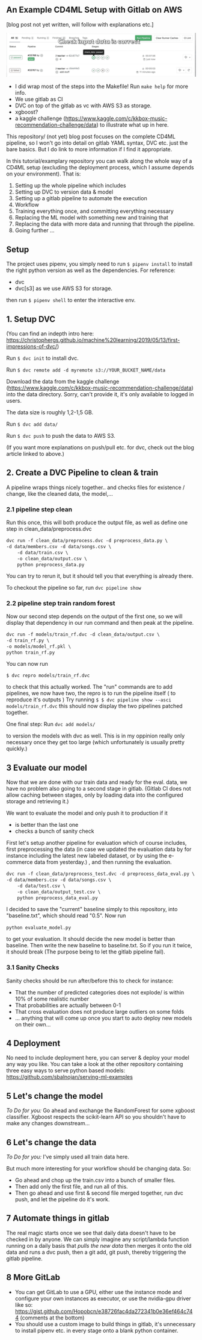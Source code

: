 ## An Example CD4ML Setup with Gitlab on AWS

[blog post not yet written, will follow with explanations etc.]

![](util/demo.gif)

- I did wrap most of the steps into the Makefile! Run `make help` for more info.
- We use gitlab as CI
- DVC on top of the gitlab as vc with AWS S3 as storage.
- xgboost?
- a kaggle challenge (https://www.kaggle.com/c/kkbox-music-recommendation-challenge/data) to illustrate
  what up in here.

This repository/ (not yet) blog post focuses on the complete
CD4ML pipeline, so I won't go into detail on gitlab YAML syntax, DVC
etc. just the bare basics. But I do link to more information if I find it appropriate.

In this tutorial/examplary repository you can walk along the whole way of a
CD4ML setup (excluding the deployment process, which I assume depends on your environment). That is:

1.  Setting up the whole pipeline which includes
1.  Setting up DVC to version data & model
1.  Setting up a gitlab pipeline to automate the execution
1.  Workflow
1.  Training everything once, and committing everything necessary
1.  Replacing the ML model with something new and training that
1.  Replacing the data with more data and running that through the pipeline.
1.  Going further
    ...

## Setup

The project uses pipenv, you simply need to run
`$ pipenv install`
to install the right python version as well as the dependencies. For reference:

- dvc
- dvc[s3] as we use AWS S3 for storage.

then run `$ pipenv shell` to enter the interactive env.

## 1. Setup DVC

(You can find an indepth intro here:
https://christophergs.github.io/machine%20learning/2019/05/13/first-impressions-of-dvc/)

Run `$ dvc init` to install dvc.

Run `$ dvc remote add -d myremote s3://YOUR_BUCKET_NAME/data`

Download the data from the kaggle challenge (https://www.kaggle.com/c/kkbox-music-recommendation-challenge/data)
into the data directory. Sorry, can't provide it,
it's only available to logged in users.

The data size is roughly 1,2-1,5 GB.

Run `$ dvc add data/`

Run `$ dvc push` to push the data to AWS S3.

(If you want more explanations on push/pull etc. for dvc, check out
the blog article linked to above.)

## 2. Create a DVC Pipeline to clean & train

A pipeline wraps things nicely together.. and checks
files for existence / change, like the cleaned data, the model,...

### 2.1 pipeline step clean

Run this once, this will both produce the output file, as well
as define one step in clean_data/preprocess.dvc

```
dvc run -f clean_data/preprocess.dvc -d preprocess_data.py \
-d data/members.csv -d data/songs.csv \
    -d data/train.csv \
    -o clean_data/output.csv \
    python preprocess_data.py
```

You can try to rerun it, but it should tell you that everything
is already there.

To checkout the pipeline so far, run
`dvc pipeline show`

### 2.2 pipeline step train random forest

Now our second step depends on the output of the first one,
so we will display that dependency in our run command and then
peak at the pipeline.

```
dvc run -f models/train_rf.dvc -d clean_data/output.csv \
-d train_rf.py \
-o models/model_rf.pkl \
python train_rf.py
```

You can now run

```
$ dvc repro models/train_rf.dvc
```

to check that this actually worked. The "run" commands are to add
pipelines, we now have two, the repro is to run the pipeline itself (
to reproduce it's outputs
)
Try running
`$ $ dvc pipeline show --asci models/train_rf.dvc`
this should now display the two pipelines patched together.

One final step: Run
`dvc add models/`

to version the models with dvc as well. This is in my oppinion
really only necessary once they get too large (which unfortunately
is usually pretty quickly.)

## 3 Evaluate our model

Now that we are done with our train data and ready for the eval. data,
we have no problem also going to a second stage in gitlab.
(Gitlab CI does not allow caching between stages, only by
loading data into the configured storage and retrieving it.)

We want to evaluate the model and only push it
to production if it

- is better than the last one
- checks a bunch of sanity check

First let's setup another pipeline for evaluation which
of course includes, first preprocessing the data (in case
we updated the evaluation data by for instance including the
latest new labeled dataset, or by using the e-commerce
data from yesterday.)
, and then running
the evaluation.

```
dvc run -f clean_data/preprocess_test.dvc -d preprocess_data_eval.py \
-d data/members.csv -d data/songs.csv \
    -d data/test.csv \
    -o clean_data/output_test.csv \
    python preprocess_data_eval.py
```

I decided to save the "current" baseline simply to this repository,
into "baseline.txt", which should read "0.5". Now run

`python evaluate_model.py`

to get your evaluation. It should decide the new model is better
than baseline. Then write the new baseline to baseline.txt. So
if you run it twice, it should break (The purpose being to let the
gitlab pipeline fail).

### 3.1 Sanity Checks

Sanity checks should be run after/before this to check for instance:

- That the number of predicted categories does not explode/
  is within 10% of some realistic number
- That probabilities are actually between 0-1
- That cross evaluation does not produce large outliers on some
  folds
- ... anything that will come up once you start to auto
  deploy new models on their own...

## 4 Deployment

No need to include deployment here, you can server & deploy your
model any way you like. You can take a look at the other repository
containing three easy ways to serve python based models:
https://github.com/sbalnojan/serving-ml-examples

## 5 Let's change the model

_To Do for you:_ Go ahead and exchange the RandomForest for some xgboost classifier.
Xgboost respects the scikit-learn API so you shouldn't have to make
any changes downstream...

## 6 Let's change the data

_To Do for you:_ I've simply used all train data here.

But much more interesting for your workflow should be changing
data. So:

- Go ahead and chop up the train.csv into a bunch of smaller files.
- Then add only the first file, and run all of this.
- Then go ahead and use first & second file merged together,
  run dvc push, and let the pipeline do it's work.

## 7 Automate things in gitlab

The real magic starts once we see that daily data doesn't have to
be checked in by anyone. We can simply imagine any script/lambda
function running on a daily basis that _pulls the new data_ then
merges it onto the old data and runs a dvc push, then a
git add, git push, thereby triggering the gitlab pipeline.

## 8 More GitLab

- You can get GitLab to use a GPU, either use the instance mode and
  configure your own instances as executor, or use the nvidia-gpu driver
  like so: https://gist.github.com/Hopobcn/e38726fac4da272341b0e36ef464c744
  (comments at the bottom)
- You should use a custom image to build things in gitlab, it's
  unnecessary to install pipenv etc. in every stage onto a blank python container.
